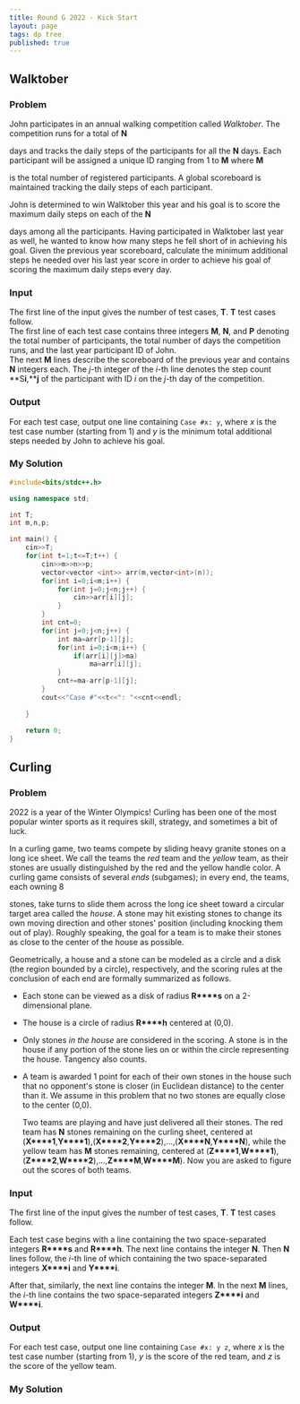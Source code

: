 ```yaml
---
title: Round G 2022 - Kick Start 
layout: page
tags: dp tree
published: true
---
```


## Walktober

### Problem

  John participates in an annual walking competition called *Walktober*. The competition  runs for a total of **N**

 days and tracks the daily steps of the participants  for all the **N** days. Each participant will be assigned a unique ID ranging from  1 to **M** where **M**

 is the total number of registered participants. A global scoreboard  is maintained tracking the daily steps of each participant.

  John is determined to win Walktober this year and his goal is to  score the maximum daily steps on each of the **N**

 days among all the participants.  Having participated in Walktober last year as well, he wanted to know how many steps  he fell short of in achieving his goal. Given the previous year scoreboard,  calculate the minimum additional steps he needed over his last year score in order  to achieve his goal of scoring the maximum daily steps every day.

### Input

  The first line of the input gives the number of test cases, **T**. **T** test  cases follow.  
  The first line of each test case contains three integers **M**, **N**, and **P**  denoting the total number of participants, the total number of days the  competition runs, and the last year participant ID of John.  
  The next **M** lines describe the scoreboard of the previous year and contains  **N** integers each. The *j*-th integer of the *i*-th line  denotes the step count **S****i****,****j** of the participant with ID *i* on the  *j*-th day of the competition.

### Output

  For each test case, output one line containing  `Case #x: y`, where *x* is the test case number  (starting from 1) and *y* is the minimum total additional steps needed by  John to achieve his goal.

### My Solution

```c++
#include<bits/stdc++.h>

using namespace std;

int T;
int m,n,p;

int main() {
    cin>>T;
    for(int t=1;t<=T;t++) {
        cin>>m>>n>>p;
        vector<vector <int>> arr(m,vector<int>(n));
        for(int i=0;i<m;i++) {
            for(int j=0;j<n;j++) {
                cin>>arr[i][j];
            }
        }
        int cnt=0;
        for(int j=0;j<n;j++) {
            int ma=arr[p-1][j];
            for(int i=0;i<m;i++) {
                if(arr[i][j]>ma)
                    ma=arr[i][j];
            }
            cnt+=ma-arr[p-1][j];
        }
        cout<<"Case #"<<t<<": "<<cnt<<endl;
    
    }
    
	return 0;
}
```



## Curling

### Problem

  2022 is a year of the Winter Olympics! Curling has been one of the most  popular winter sports as it requires skill, strategy, and sometimes a bit of  luck.

  In a curling game, two teams compete by sliding heavy granite stones on a long  ice sheet. We call the teams the *red* team and the *yellow* team,  as their stones are usually distinguished by the red and the yellow handle  color. A curling game consists of several *ends* (subgames); in every  end, the teams, each owning 8

 stones, take turns to slide them across  the long ice sheet toward a circular target area called the *house*. A  stone may hit existing stones to change its own moving direction and other  stones' position (including knocking them out of play). Roughly speaking, the  goal for a team is to make their stones as close to the center of the house as  possible.

  Geometrically, a house and a stone can be modeled as a circle and a disk (the  region bounded by a circle), respectively, and the scoring rules at the  conclusion of each end are formally summarized as follows.

- Each stone can be viewed as a disk of radius **R****s** on a 2-dimensional    plane.  
- The house is a circle of radius **R****h** centered at (0,0).
- Only stones *in the house* are considered in the scoring. A stone is in    the house if any portion of the stone lies on or within the circle    representing the house. Tangency also counts.  
- A team is awarded 1 point for each of their own stones in the house    such that no opponent's stone is closer (in Euclidean distance) to the    center than it. We assume in this problem that no two stones are equally    close to the center (0,0).  

  Two teams are playing and have just delivered all their stones. The red team  has **N** stones remaining on the curling sheet, centered at (**X****1**,**Y****1**),(**X****2**,**Y****2**),…,(**X****N**,**Y****N**), while the yellow team has **M** stones  remaining, centered at (**Z****1**,**W****1**),(**Z****2**,**W****2**),…,**Z****M**,**W****M**). Now you are asked to figure out the scores of both teams.



### Input

  The first line of the input gives the number of test cases, **T**. **T** test  cases follow.

  Each test case begins with a line containing the two space-separated integers  **R****s** and **R****h**.  The next line contains the integer **N**. Then **N** lines follow, the *i*-th  line of which containing the two space-separated integers **X****i** and **Y****i**.

  After that, similarly, the next line contains the integer **M**. In the next **M**  lines, the *i*-th line contains the two space-separated integers **Z****i** and  **W****i**.

### Output

  For each test case, output one line containing  `Case #x: y z`, where *x* is the test case  number (starting from 1), *y* is the score of the red team, and *z* is  the score of the yellow team.



### My Solution





